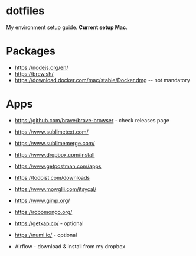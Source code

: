 # dotfiles
My environment setup guide. **Current setup Mac**.

# Packages
- https://nodejs.org/en/
- https://brew.sh/
- https://download.docker.com/mac/stable/Docker.dmg --  not mandatory

# Apps
- https://github.com/brave/brave-browser - check releases page
- https://www.sublimetext.com/
- https://www.sublimemerge.com/
- https://www.dropbox.com/install
- https://www.getpostman.com/apps
- https://todoist.com/downloads
- https://www.mowglii.com/itsycal/
- https://www.gimp.org/
- https://robomongo.org/

- https://getkap.co/ - optional
- https://numi.io/ - optional

- Airflow - download & install from my dropbox
